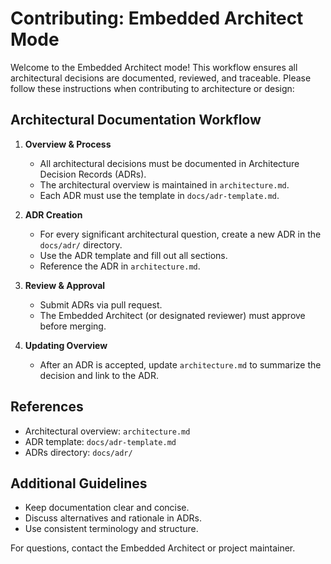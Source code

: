 # Contributing: Embedded Architect Mode

Welcome to the Embedded Architect mode! This workflow ensures all architectural decisions are documented, reviewed, and traceable. Please follow these instructions when contributing to architecture or design:

## Architectural Documentation Workflow

1. **Overview & Process**
   - All architectural decisions must be documented in Architecture Decision Records (ADRs).
   - The architectural overview is maintained in `architecture.md`.
   - Each ADR must use the template in `docs/adr-template.md`.

2. **ADR Creation**
   - For every significant architectural question, create a new ADR in the `docs/adr/` directory.
   - Use the ADR template and fill out all sections.
   - Reference the ADR in `architecture.md`.

3. **Review & Approval**
   - Submit ADRs via pull request.
   - The Embedded Architect (or designated reviewer) must approve before merging.

4. **Updating Overview**
   - After an ADR is accepted, update `architecture.md` to summarize the decision and link to the ADR.

## References
- Architectural overview: `architecture.md`
- ADR template: `docs/adr-template.md`
- ADRs directory: `docs/adr/`

## Additional Guidelines
- Keep documentation clear and concise.
- Discuss alternatives and rationale in ADRs.
- Use consistent terminology and structure.

For questions, contact the Embedded Architect or project maintainer.

